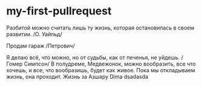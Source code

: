 # my-first-pullrequest

Разбитой можно считать лишь ту жизнь, которая остановилась в своем развитии. /О. Уайльд/

Продам гараж /Петрович/

Я делаю всё, что можно, но от судьбы, как от печенья, не уйдешь. /Гомер Симпсон/
В полудреме, Медвежонок, можно вообразить, все что хочешь, и все, что вообразишь, будет как живое.
Пока мы откладываем жизнь, она проходит.
Жизнь за Азшару
Dima
dsadasda
